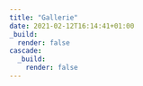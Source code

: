 ```yaml
---
title: "Gallerie"
date: 2021-02-12T16:14:41+01:00
_build:
  render: false
cascade:
  _build:
    render: false
---
```


